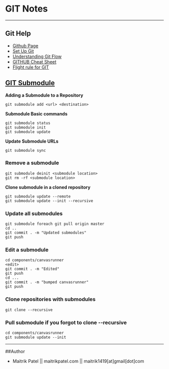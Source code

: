 
# GIT Notes

---

## Git Help

- [Github Page](https://help.github.com/articles/create-a-repo)
- [Set Up Git](https://help.github.com/articles/set-up-git)
- [Understanding Git Flow](https://guides.github.com/introduction/flow/index.html)
- [GITHUB Cheat Sheet](https://github.com/tiimgreen/github-cheat-sheet)
- [Flight rule for GIT](https://github.com/k88hudson/git-flight-rules)


## [GIT Submodule](https://git-scm.com/book/en/v2/Git-Tools-Submodules)

**Adding a Submodule to a Repository**
```
git submodule add <url> <destination>
```

**Submodule Basic commands**
```
git submodule status
git submodule init
git submodule update
```

**Update Submodule URLs**
```
git submodule sync
```

### Remove a submodule

```
git submodule deinit <submodule location>
git rm -rf <submodule location>
```

**Clone submodule in a cloned repository**
```
git submodule update --remote
git submodule update --init --recursive
```

### Update all submodules
```
git submodule foreach git pull origin master
cd ..
git commit . -m "Updated submodules"
git push
```

### Edit a submodule
```
cd components/canvasrunner
<edit>
git commit . -m "Edited"
git push
cd ...
git commit . -m "bumped canvasrunner"
git push
```

### Clone repositories with submodules
```
git clone --recursive
```

### Pull submodule if you forgot to clone --recursive
```
cd components/canvasrunner
git submodule update --init
```

---
##Author

- Maitrik Patel || maitrikpatel.com || maitrik1419[at]gmail[dot]com
